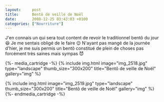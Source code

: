 ```yaml
---
layout:     post
title:      Bentô de veille de Noël
date:       2008-12-25 03:43:03 +0100
categories: ["Nourriture"]
---
```


J'en connais un qui sera tout content de revoir le traditionnel bentô du jour :laughing: Je me sentais obligé de le
faire :wink: N'ayant pas mangé de la journée d'hier, je me suis permis un bentô constitué de plein de choses pas
forcément très saines mais sympas :smiling_imp:

<!--more-->

{%- media_cartridge -%}
{% include img.html
    image="img_2518.jpg"
    type="landscape"
    thumb_size="300x200"
    title="Bentô de veille de Noël"
    gallery="img"
%}

{% include img.html
    image="img_2519.jpg"
    type="landscape"
    thumb_size="300x200"
    title="Bentô de veille de Noël"
    gallery="img"
%}
{%- endmedia_cartridge -%}
